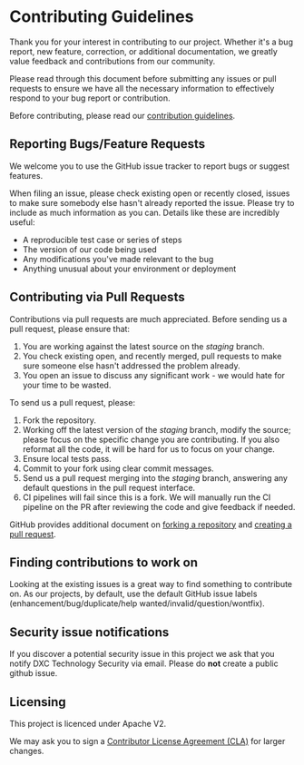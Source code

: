 # Contributing Guidelines

Thank you for your interest in contributing to our project. Whether it's a bug report, new feature, correction, or additional documentation, we greatly value feedback and contributions from our community.

Please read through this document before submitting any issues or pull requests to ensure we have all the necessary information to effectively respond to your bug report or contribution.

Before contributing, please read our [contribution guidelines](https://github.com/dxc-technology/halstack-react/wiki/Contributing).

## Reporting Bugs/Feature Requests

We welcome you to use the GitHub issue tracker to report bugs or suggest features.

When filing an issue, please check existing open or recently closed, issues to make sure somebody else hasn't already reported the issue. Please try to include as much information as you can. Details like these are incredibly useful:

* A reproducible test case or series of steps
* The version of our code being used
* Any modifications you've made relevant to the bug
* Anything unusual about your environment or deployment

## Contributing via Pull Requests

Contributions via pull requests are much appreciated. Before sending us a pull request, please ensure that:

1. You are working against the latest source on the *staging* branch.
2. You check existing open, and recently merged, pull requests to make sure someone else hasn't addressed the problem already.
3. You open an issue to discuss any significant work - we would hate for your time to be wasted.

To send us a pull request, please:

1. Fork the repository.
2. Working off the latest version of the *staging* branch, modify the source; please focus on the specific change you are contributing. If you also reformat all the code, it will be hard for us to focus on your change.
3. Ensure local tests pass.
4. Commit to your fork using clear commit messages.
5. Send us a pull request merging into the *staging* branch, answering any default questions in the pull request interface.
6. CI pipelines will fail since this is a fork. We will manually run the CI pipeline on the PR after reviewing the code and give feedback if needed.

GitHub provides additional document on [forking a repository](https://help.github.com/articles/fork-a-repo/) and [creating a pull request](https://help.github.com/articles/creating-a-pull-request/).

## Finding contributions to work on

Looking at the existing issues is a great way to find something to contribute on. As our projects, by default, use the default GitHub issue labels (enhancement/bug/duplicate/help wanted/invalid/question/wontfix).

## Security issue notifications

If you discover a potential security issue in this project we ask that you notify DXC Technology Security via email. Please do **not** create a public github issue.

## Licensing

This project is licenced under Apache V2.

We may ask you to sign a [Contributor License Agreement (CLA)](http://en.wikipedia.org/wiki/Contributor_License_Agreement) for larger changes.
